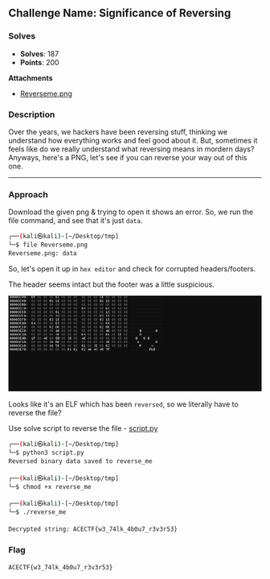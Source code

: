 ## **Challenge Name: Significance of Reversing**

### **Solves**
- **Solves**: 187
- **Points**: 200

**Attachments**

- [Reverseme.png](../challenge-files/Reverseme.png)

### **Description**

Over the years, we hackers have been reversing stuff, thinking we understand how everything works and feel good about it. But, sometimes it feels 
like do we really understand what reversing means in mordern days? Anyways, here's a PNG, let's see if you can reverse your way out of this one.

---

### **Approach**

Download the given png & trying to open it shows an error. So, we run the file command, and see that it's just `data`.

```bash
┌──(kali㉿kali)-[~/Desktop/tmp]
└─$ file Reverseme.png                  
Reverseme.png: data
```

So, let's open it up in `hex editor` and check for corrupted headers/footers.

The header seems intact but the footer was a little suspicious.

![Image](Resources/image.png)

Looks like it's an ELF which has been `reversed`, so we literally have to reverse the file?

Use solve script to reverse the file - [script.py](Resources/script.py)

```bash
┌──(kali㉿kali)-[~/Desktop/tmp]
└─$ python3 script.py           
Reversed binary data saved to reverse_me
                                                                                                                                                             
┌──(kali㉿kali)-[~/Desktop/tmp]
└─$ chmod +x reverse_me 
                                                                                                                                                             
┌──(kali㉿kali)-[~/Desktop/tmp]
└─$ ./reverse_me                                 

Decrypted string: ACECTF{w3_74lk_4b0u7_r3v3r53}
```

### **Flag**
```
ACECTF{w3_74lk_4b0u7_r3v3r53}
```